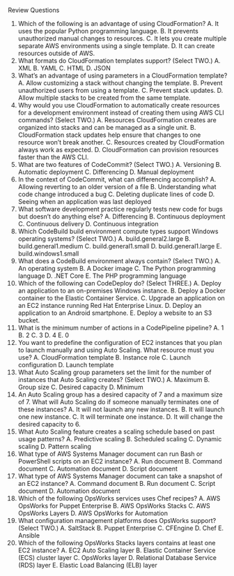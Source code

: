 Review Questions
1. Which of the following is an advantage of using CloudFormation?
A. It uses the popular Python programming language.
B. It prevents unauthorized manual changes to resources.
C. It lets you create multiple separate AWS environments using a
single template.
D. It can create resources outside of AWS.
2. What formats do CloudFormation templates support? (Select TWO.)
A. XML
B. YAML
C. HTML
D. JSON
3. What’s an advantage of using parameters in a CloudFormation
template?
A. Allow customizing a stack without changing the template.
B. Prevent unauthorized users from using a template.
C. Prevent stack updates.
D. Allow multiple stacks to be created from the same template.
4. Why would you use CloudFormation to automatically create resources
for a development environment instead of creating them using AWS
CLI commands? (Select TWO.)
A. Resources CloudFormation creates are organized into stacks and
can be managed as a single unit.
B. CloudFormation stack updates help ensure that changes to one
resource won’t break another.
C. Resources created by CloudFormation always work as expected.
D. CloudFormation can provision resources faster than the AWS
CLI.
5. What are two features of CodeCommit? (Select TWO.)
A. Versioning
B. Automatic deployment
C. Differencing
D. Manual deployment
6. In the context of CodeCommit, what can differencing accomplish?
A. Allowing reverting to an older version of a file
B. Understanding what code change introduced a bug
C. Deleting duplicate lines of code
D. Seeing when an application was last deployed
7. What software development practice regularly tests new code for bugs
but doesn’t do anything else?
A. Differencing
B. Continuous deployment
C. Continuous delivery
D. Continuous integration
8. Which CodeBuild build environment compute types support Windows
operating systems? (Select TWO.)
A. build.general2.large
B. build.general1.medium
C. build.general1.small
D. build.general1.large
E. build.windows1.small
9. What does a CodeBuild environment always contain? (Select TWO.)
A. An operating system
B. A Docker image
C. The Python programming language
D. .NET Core
E. The PHP programming language
10. Which of the following can CodeDeploy do? (Select THREE.)
A. Deploy an application to an on-premises Windows instance.
B. Deploy a Docker container to the Elastic Container Service.
C. Upgrade an application on an EC2 instance running Red Hat
Enterprise Linux.
D. Deploy an application to an Android smartphone.
E. Deploy a website to an S3 bucket.
11. What is the minimum number of actions in a CodePipeline pipeline?
A. 1
B. 2
C. 3
D. 4
E. 0
12. You want to predefine the configuration of EC2 instances that you plan
to launch manually and using Auto Scaling. What resource must you
use?
A. CloudFormation template
B. Instance role
C. Launch configuration
D. Launch template
13. What Auto Scaling group parameters set the limit for the number of
instances that Auto Scaling creates? (Select TWO.)
A. Maximum
B. Group size
C. Desired capacity
D. Minimum
14. An Auto Scaling group has a desired capacity of 7 and a maximum
size of 7. What will Auto Scaling do if someone manually terminates
one of these instances?
A. It will not launch any new instances.
B. It will launch one new instance.
C. It will terminate one instance.
D. It will change the desired capacity to 6.
15. What Auto Scaling feature creates a scaling schedule based on past
usage patterns?
A. Predictive scaling
B. Scheduled scaling
C. Dynamic scaling
D. Pattern scaling
16. What type of AWS Systems Manager document can run Bash or
PowerShell scripts on an EC2 instance?
A. Run document
B. Command document
C. Automation document
D. Script document
17. What type of AWS Systems Manager document can take a snapshot of
an EC2 instance?
A. Command document
B. Run document
C. Script document
D. Automation document
18. Which of the following OpsWorks services uses Chef recipes?
A. AWS OpsWorks for Puppet Enterprise
B. AWS OpsWorks Stacks
C. AWS OpsWorks Layers
D. AWS OpsWorks for Automation
19. What configuration management platforms does OpsWorks support?
(Select TWO.)
A. SaltStack
B. Puppet Enterprise
C. CFEngine
D. Chef
E. Ansible
20. Which of the following OpsWorks Stacks layers contains at least one
EC2 instance?
A. EC2 Auto Scaling layer
B. Elastic Container Service (ECS) cluster layer
C. OpsWorks layer
D. Relational Database Service (RDS) layer
E. Elastic Load Balancing (ELB) layer

